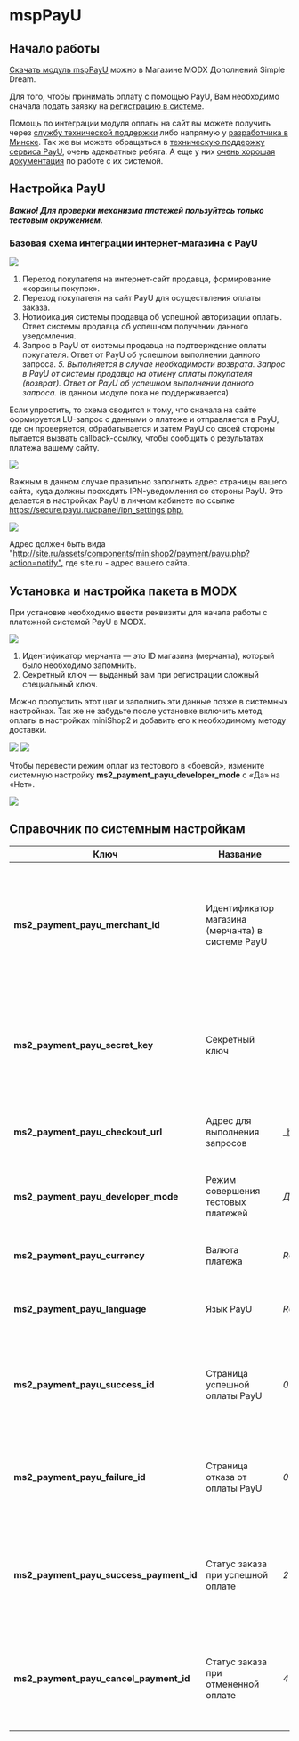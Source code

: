 # mspPayU

## Начало работы

[Скачать модуль mspPayU][1] можно в Магазине MODX Дополнений Simple Dream.

Для того, чтобы принимать оплату с помощью PayU, Вам необходимо сначала подать заявку на [регистрацию в системе][2].

Помощь по интеграции модуля оплаты на сайт вы можете получить через [службу технической поддержки][3] либо напрямую у [разработчика в Минске][4]. Так же вы можете обращаться в [техническую поддержку сервиса PayU][5], очень адекватные ребята. А еще у них [очень хорошая документация][6] по работе с их системой.

## Настройка PayU

_**Важно! Для проверки механизма платежей пользуйтесь только тестовым окружением.**_

### Базовая схема интеграции интернет-магазина с PayU

[![](https://file.modx.pro/files/d/9/c/d9c179cafdf0260dfc2575457f9b212as.jpg)](https://file.modx.pro/files/d/9/c/d9c179cafdf0260dfc2575457f9b212a.png)

1. Переход покупателя на интернет-сайт продавца, формирование «корзины покупок».
2. Переход покупателя на сайт PayU для осуществления оплаты заказа.
3. Нотификация системы продавца об успешной авторизации оплаты. Ответ системы продавца об успешном получении данного уведомления.
4. Запрос в PayU от системы продавца на подтверждение оплаты покупателя. Ответ от PayU об успешном выполнении данного запроса.
_5. Выполняется в случае необходимости возврата. Запрос в PayU от системы продавца на отмену оплаты покупателя (возврат). Ответ от PayU об успешном выполнении данного запроса._ (в данном модуле пока не поддерживается)

Если упростить, то схема сводится к тому, что сначала на сайте формируется LU-запрос с данными о платеже и отправляется в PayU, где он проверяется, обрабатывается и затем PayU со своей стороны пытается вызвать callback-ссылку, чтобы сообщить о результатах платежа вашему сайту.

[![](https://file.modx.pro/files/f/c/b/fcb28633348063f0b3a385040dfea9a3s.jpg)](https://file.modx.pro/files/f/c/b/fcb28633348063f0b3a385040dfea9a3.png)

Важным в данном случае правильно заполнить адрес страницы вашего сайта, куда должны проходить IPN-уведомления со стороны PayU. Это делается в настройках PayU в личном кабинете по ссылке <https://secure.payu.ru/cpanel/ipn_settings.php.>

[![](https://file.modx.pro/files/3/c/1/3c1e611a4e694cc324d623a3bc3df77ds.jpg)](https://file.modx.pro/files/3/c/1/3c1e611a4e694cc324d623a3bc3df77d.png)

Адрес должен быть вида "<http://site.ru/assets/components/minishop2/payment/payu.php?action=notify",> где site.ru - адрес вашего сайта.

## Установка и настройка пакета в MODX

При установке необходимо ввести реквизиты для начала работы с платежной системой PayU в MODX.

[![](https://file.modx.pro/files/1/a/0/1a088a923675b6d333890e226ad8857fs.jpg)](https://file.modx.pro/files/1/a/0/1a088a923675b6d333890e226ad8857f.png)

1. Идентификатор мерчанта — это ID магазина (мерчанта), который было необходимо запомнить.
2. Секретный ключ — выданный вам при регистрации сложный специальный ключ.

Можно пропустить этот шаг и заполнить эти данные позже в системных настройках.
Так же не забудьте после установке включить метод оплаты в настройках miniShop2 и добавить его к необходимому методу доставки.

[![](https://file.modx.pro/files/5/4/2/5425dfef651c016d41c40825f7889fa6s.jpg)](https://file.modx.pro/files/5/4/2/5425dfef651c016d41c40825f7889fa6.png)
[![](https://file.modx.pro/files/1/7/d/17dfff0b5dd970258ebb129e919aa9bas.jpg)](https://file.modx.pro/files/1/7/d/17dfff0b5dd970258ebb129e919aa9ba.png)

Чтобы перевести режим оплат из тестового в «боевой», измените системную настройку **ms2_payment_payu_developer_mode** с «Да» на «Нет».

[![](https://file.modx.pro/files/4/7/e/47ec11fdda2dfcfa051e2550dc9a455bs.jpg)](https://file.modx.pro/files/4/7/e/47ec11fdda2dfcfa051e2550dc9a455b.png)

## Справочник по системным настройкам

| Ключ                                    | Название                                         | Значение по умолчанию                   | Описание                                                                                                                                            |
| --------------------------------------- | ------------------------------------------------ | --------------------------------------- | --------------------------------------------------------------------------------------------------------------------------------------------------- |
| **ms2_payment_payu_merchant_id**        | Идентификатор магазина (мерчанта) в системе PayU |                                         | Cодержит уникальный идентификатор магазина (мерчанта). Данный идентификатор создается при регистрации в системе PayU и высылается в письме.         |
| **ms2_payment_payu_secret_key**         | Секретный ключ                                   |                                         | Последовательность случайных символов, выдается при регистрации. Участвует в формировании электронной подписи и используется для проверки платежей. |
| **ms2_payment_payu_checkout_url**       | Адрес для выполнения запросов                    | _<https://secure.payu.ru/order/lu.php_> | Адрес, куда будет отправляться пользователь для выполнения оплаты заказа.                                                                           |
| **ms2_payment_payu_developer_mode**     | Режим совершения тестовых платежей               | _Да_                                    | При значении "Да", все запросы оплаты будут отправляться на тестовую среду обработки платежей PayU.                                                 |
| **ms2_payment_payu_currency**           | Валюта платежа                                   | _RUB_                                   | Буквенный трехзначный код валюты согласно [ISO 4217][7].                                                                                            |
| **ms2_payment_payu_language**           | Язык PayU                                        | _RU_                                    | Двухбуквенный код языка, на котором следует показывать сайт PayU при оплате.                                                                        |
| **ms2_payment_payu_success_id**         | Страница успешной оплаты PayU                    | _0_                                     | Пользователь будет отправлен на эту страницу после завершения оплаты. Рекомендуется указать id страницы с корзиной, для вывода заказа.              |
| **ms2_payment_payu_failure_id**         | Страница отказа от оплаты PayU                   | _0_                                     | Пользователь будет отправлен на эту страницу при неудачной оплате. Рекомендуется указать id страницы с корзиной, для вывода заказа                  |
| **ms2_payment_payu_success_payment_id** | Статус заказа при успешной оплате                | _2_                                     | При успешной оплате заказа ему будет установлен указанный номер статуса. Сами статусы редактируются в настройках miniShop2.                         |
| **ms2_payment_payu_cancel_payment_id**  | Статус заказа при отмененной оплате              | _4_                                     | При отмене оплаты заказа ему будет установлен указанный номер статуса. Сами статусы редактируются в настройках miniShop2.                           |

[1]: https://store.simpledream.ru/packages/ecommerce/msppayu.html
[2]: http://payu.ru/dlya-biznesa/podklyuchitsya/?utm_source=payu-bottom
[3]: https://store.simpledream.ru/cabinet/tickets/
[4]: http://klimchuk.by/about.html
[5]: http://payu.ru/o-nas/kontakty/
[6]: http://payu-api.ru/pages/viewpage.action?pageId=589827
[7]: http://www.iso.org/iso/home/standards/currency_codes.htm
